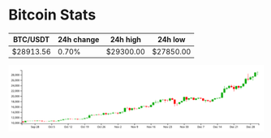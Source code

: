 # Bitcoin Stats

BTC/USDT|24h change|24h high|24h low|
|---|---|---|---|
|$28913.56|0.70%|$29300.00|$27850.00|

<img src="./chart.svg">
